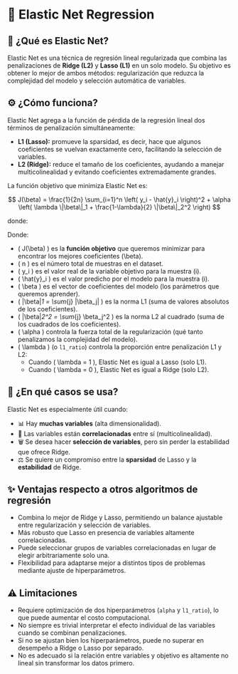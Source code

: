 # 🔗 Elastic Net Regression

## 🤔 ¿Qué es Elastic Net?

Elastic Net es una técnica de regresión lineal regularizada que combina las penalizaciones de **Ridge (L2)** y **Lasso (L1)** en un solo modelo. Su objetivo es obtener lo mejor de ambos métodos: regularización que reduzca la complejidad del modelo y selección automática de variables.

## ⚙️ ¿Cómo funciona?

Elastic Net agrega a la función de pérdida de la regresión lineal dos términos de penalización simultáneamente:

- **L1 (Lasso):** promueve la sparsidad, es decir, hace que algunos coeficientes se vuelvan exactamente cero, facilitando la selección de variables.
- **L2 (Ridge):** reduce el tamaño de los coeficientes, ayudando a manejar multicolinealidad y evitando coeficientes extremadamente grandes.

La función objetivo que minimiza Elastic Net es:

$$
J(\beta) = \frac{1}{2n} \sum_{i=1}^n \left( y_i - \hat{y}_i \right)^2 + \alpha \left( \lambda \|\beta\|_1 + \frac{1-\lambda}{2} \|\beta\|_2^2 \right)
$$

donde:

Donde:

- \( J(\beta) \) es la **función objetivo** que queremos minimizar para encontrar los mejores coeficientes \(\beta\).
- \( n \) es el número total de muestras en el dataset.
- \( y_i \) es el valor real de la variable objetivo para la muestra \(i\).
- \( \hat{y}_i \) es el valor predicho por el modelo para la muestra \(i\).
- \( \beta \) es el vector de coeficientes del modelo (los parámetros que queremos aprender).
- \( \|\beta\|_1 = \sum_{j} |\beta_j| \) es la norma L1 (suma de valores absolutos de los coeficientes).
- \( \|\beta\|_2^2 = \sum_{j} \beta_j^2 \) es la norma L2 al cuadrado (suma de los cuadrados de los coeficientes).
- \( \alpha \) controla la fuerza total de la regularización (qué tanto penalizamos la complejidad del modelo).
- \( \lambda \) (o `l1_ratio`) controla la proporción entre penalización L1 y L2:
  - Cuando \( \lambda = 1 \), Elastic Net es igual a Lasso (solo L1).
  - Cuando \( \lambda = 0 \), Elastic Net es igual a Ridge (solo L2).

## 🧩 ¿En qué casos se usa?

Elastic Net es especialmente útil cuando:

- 📊 Hay **muchas variables** (alta dimensionalidad).
- 🔗 Las variables están **correlacionadas** entre sí (multicolinealidad).
- 🗑️ Se desea hacer **selección de variables**, pero sin perder la estabilidad que ofrece Ridge.
- ⚖️ Se quiere un compromiso entre la **sparsidad** de Lasso y la **estabilidad** de Ridge.

## ✨ Ventajas respecto a otros algoritmos de regresión

- Combina lo mejor de Ridge y Lasso, permitiendo un balance ajustable entre regularización y selección de variables.
- Más robusto que Lasso en presencia de variables altamente correlacionadas.
- Puede seleccionar grupos de variables correlacionadas en lugar de elegir arbitrariamente solo una.
- Flexibilidad para adaptarse mejor a distintos tipos de problemas mediante ajuste de hiperparámetros.

## ⚠️ Limitaciones

- Requiere optimización de dos hiperparámetros (`alpha` y `l1_ratio`), lo que puede aumentar el costo computacional.
- No siempre es trivial interpretar el efecto individual de las variables cuando se combinan penalizaciones.
- Si no se ajustan bien los hiperparámetros, puede no superar en desempeño a Ridge o Lasso por separado.
- No es adecuado si la relación entre variables y objetivo es altamente no lineal sin transformar los datos primero.

